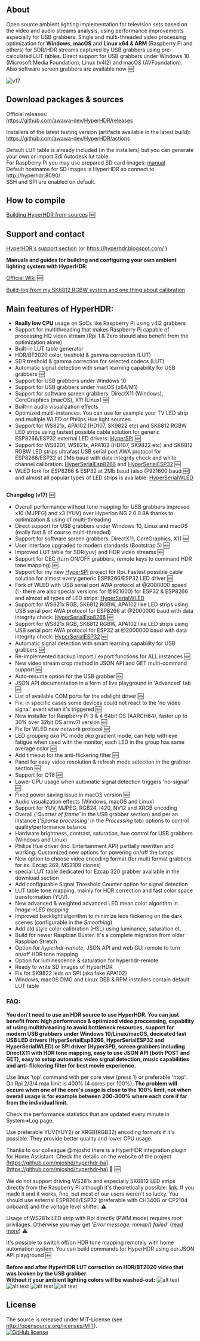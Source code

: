 ## About 

Open source ambient lighting implementation for television sets based on the video and audio streams analysis, using performance improvements especially for USB grabbers. Single and multi-threaded video processing optimization for **Windows**, **macOS** and **Linux x64 & ARM** (Raspberry Pi and others) for SDR/HDR streams captured by USB grabbers using pre-calculated LUT tables. Direct support for USB grabbers under Windows 10 (Microsoft Media Foundation), Linux (v4l2) and macOS (AVFoundation). Also software screen grabbers are available now :new:  
  
  ![v17](https://user-images.githubusercontent.com/69086569/131157173-cae41f0e-d5c3-413c-ba6b-041e8bfc0017.png)
  
## Download packages & sources

Official releases: \
https://github.com/awawa-dev/HyperHDR/releases

Installers of the latest testing version (artifacts available in the latest build): \
https://github.com/awawa-dev/HyperHDR/actions

Default LUT table is already included (in the installers) but you can generate your own or import 3dl Autodesk lut table.\
For Raspberry Pi you may use prepared SD card images: [manual](https://hyperhdr.blogspot.com/2020/11/hyperhdr-prepare-for-building-buying_17.html)\
Default hostname for SD images is HyperHDR so connect to http://hyperhdr:8090/ \
SSH and SPI are enabled on default.

## How to compile

[Building HyperHDR from sources](https://github.com/awawa-dev/HyperHDR/wiki/Compiling-HyperHDR) :new:
  
## Support and contact

[HyperHDR's support section](https://github.com/awawa-dev/HyperHDR/discussions) (or https://hyperhdr.blogspot.com/ )

**Manuals and guides for building and configuring your own ambient lighting system with HyperHDR:**

[Official Wiki](https://github.com/awawa-dev/HyperHDR/wiki) :new:  
  
[Build-log from my SK6812 RGBW system and one thing about calibration](https://hyperhdr.blogspot.com/2020/12/my-build-log-using-sk6812-rgbw-led.html)
  
## Main features of HyperHDR:

* **Really low CPU** usage on SoCs like Raspberry Pi using v4l2 grabbers
* Support for multithreading that makes Raspberry Pi capable of processing HQ video stream (Rpi 1 & Zero should also benefit from the optimization alone)
* Built-in LUT table generator
* HDR/BT2020 color, treshold & gamma correction (LUT)
* SDR treshold & gamma correction for selected codecs (LUT)
* Automatic signal detection with smart learning capability for USB grabbers :new:
* Support for USB grabbers under Windows 10
* Support for USB grabbers under macOS (x64/M1)
* Support for software screen grabbers: DirectX11 (Windows), CoreGraphics (macOS), X11 (Linux) :new:
* Built-in audio visualization effects
* Optimized multi-instances. You can use for example your TV LED strip and multiple WLED or Philips Hue light sources.
* Support for WS821x, APA102 (HD107, SK9822 etc) and SK6812 RGBW LED strips using fastest possible cable solution for generic ESP8266/ESP32 external LED drivers: [HyperSPI](https://github.com/awawa-dev/HyperSPI) :new:
* Support for WS8201, WS821x, APA102 (HD107, SK9822 etc) and SK6812 RGBW LED strips ultrafast USB serial port AWA protocol for ESP8266/ESP32 at 2Mb baud with data integrity check and white channel calibration: [HyperSerialEsp8266](https://github.com/awawa-dev/HyperSerialEsp8266) and [HyperSerialESP32](https://github.com/awawa-dev/HyperSerialESP32) :new:
* WLED fork for ESP8266 & ESP32 at 2Mb baud (also @921600 baud :new:) and almost all popular types of LED strips is available: [HyperSerialWLED](https://github.com/awawa-dev/HyperSerialWLED)

##

**Changelog (v17)** :new:
- Overall performance without tone mapping for USB grabbers improved x10 (MJPEG) and x3 (YUV) over Hyperion NG 2.0.0.8A thanks to optimization & using of multi-threading
- Direct support for USB grabbers under Windows 10, Linux and macOS (really fast & of course multi-threaded)
- Support for software screen grabbers: DirectX11, CoreGraphics, X11 :new:
- User interface upgraded to modern standards (Bootstrap 5) :new:
- Improved LUT table for SDR(yuv) and HDR video streams :new:
- Support for CEC (turn ON/OFF grabbers, remote keys to command HDR tone mapping)  :new:
- Support for my new [HyperSPI](https://github.com/awawa-dev/HyperSPI) project for Rpi. Fastest possible cable solution for almost every generic ESP8266/ESP32 LED driver :new:
- Fork of WLED with USB serial port AWA protocol at @2000000 speed (:sparkles: there are also special versions for @921600) for ESP32 & ESP8266 and almost all types of LED strips: [HyperSerialWLED](https://github.com/awawa-dev/HyperSerialWLED)
- Support for WS821x RGB, SK6812 RGBW, APA102 like LED strips using USB serial port AWA protocol for ESP8266 at @2000000 baud with data integrity check: [HyperSerialEsp8266](https://github.com/awawa-dev/HyperSerialEsp8266) :new:
- Support for WS821x RGB, SK6812 RGBW, APA102 like LED strips using USB serial port AWA protocol for ESP32 at @2000000 baud with data integrity check: [HyperSerialESP32](https://github.com/awawa-dev/HyperSerialESP32) :new:
- Automatic signal detection with smart learning capability for USB grabbers :new:
- Re-implemented backup import / export functions for ALL instances :new:
- New video stream crop method in JSON API and GET multi-command support :new:
- Auto-resume option for the USB grabber :new:
- JSON API documentation in a form of live playground in 'Advanced' tab :new:
- List of available COM ports for the adalight driver :new:
- Fix: in specific cases some devices could not react to the 'no video signal' event when it's triggered :new:
- New installer for Raspberry Pi 3 & 4 64bit OS (AARCH64), faster up to 30% over 32bit OS armv7l version :new:
- Fix for WLED new network protocol :new:
- LED grouping *aka* PC mode *aka* gradient mode, can help with eye fatigue when used with the monitor, each LED in the group has same average color :new:
- Add timeout for the anti-flickering filter :new:
- Panel for easy video resolution & refresh mode selection in the grabber section :new:
- Support for QT6 :new:
- Lower CPU usage when automatic signal detection triggers 'no-signal' :new:
- Fixed power saving issue in macOS version :new:
- Audio visualization effects (Windows, macOS and Linux)
- Support for YUV, MJPEG, RGB24, I420, NV12 and XRGB encoding
- Overall (_'Quarter of frame'_ in the USB grabber section) and per an instance (_'Sparse processing'_ in the _Processing_ tab) options to control quality/performance balance.
- Hardware brightness, contrast, saturation, hue control for USB grabbers (Windows and Linux)
- Philips Hue driver (inc. Entertainment API) partially rewritten and working. Customized new options for powering on/off the lamps
- New option to choose video encoding format (for multi format grabbers for ex. Ezcap 269, MS2109 clones)
- special LUT table dedicated for Ezcap 320 grabber available in the download section
- Add configurable Signal Threshold Counter option for signal detection
- LUT table tone mapping, mainly for HDR correction and fast color space transformation (YUV).
- New advanced & weighted advanced LED mean color algorithm in _Image&#8594;LED mapping_
- Improved backlight algorithm to minimize leds flickering on the dark scenes (configurable in the _Smoothing_)
- Add old style color calibration (HSL) using luminance, saturation et.
- Build for newer Raspbian Buster. It's a complete migration from older Raspbian Stretch
- Option for _hyperhdr-remote_, JSON API and web GUI remote to turn on/off HDR tone mapping
- Option for luminescence & saturation for hyperhdr-remote
- Ready to write SD images of HyperHDR
- Fix for SK9822 leds on SPI (aka fake APA102)
- Windows, macOS DMG and Linux DEB & RPM installers contain default LUT table

### FAQ:

**You don't need to use an HDR source to use HyperHDR. You can just benefit from: high performance & optimized video proccessing, capability of using multithreading to avoid bottleneck resources, support for modern USB grabbers under Windows 10/Linux/macOS, decicated fast USB LED drivers (HyperSerialEsp8266, HyperSerialESP32 and HyperSerialWLED) or SPI driver (HyperSPI), screen grabbers including DirectX11 with HDR tone mapping, easy to use JSON API (both POST and GET), easy to setup automatic video signal detection, music capabilities and anti-flickering filter for best movie experience.**

Use linux 'top' command with per core view (press 1) or preferable 'htop'. On Rpi 2/3/4 max limit is 400% (4 cores per 100%). **The problem will occure when one of the core's usage is close to the 100% limit, not when overall usage is for example between 200-300% where each core if far from the individual limit.**

Check the performance statistics that are updated every minute in System➔Log page.

Use preferable YUV(YUY2) or XRGB(RGB32) encoding formats if it's possible. They provide better quality and lower CPU usage.  

Thanks to our colleague @mjoshd there is a HyperHDR integration plugin for Home Assistant. Check the details on the website of the project [https://github.com/mjoshd/hyperhdr-ha](https://github.com/mjoshd/hyperhdr-ha) 🚀 🆕    
  
We do not support driving WS281x and especially SK6812 LED strips directly from the Raspberry Pi although it's theoretically possible: [link](https://github.com/awawa-dev/HyperHDR/discussions/111). If you made it and it works, fine, but most of our users weren't so lucky. You should use external ESP8266/ESP32 (preferable with CH340G or CP2104 onboard) and the voltage level shifter. :warning:  

Usage of WS281x LED strip with Rpi directly (PWM mode) requires _root_ privilages. Otherwise you may get _'Error message: mmap() failed'_ ([read more](https://github.com/awawa-dev/HyperHDR/issues/52)) :warning:

It's possible to switch off/on HDR tone mapping remotely with home automation system. You can build commands for HyperHDR using our JSON API playground :new:
  
  
**Before and after HyperHDR LUT correction on HDR/BT2020 video that was broken by the USB grabber.\
Without it your ambient lighting colors will be washed-out:**
![alt text](https://i.postimg.cc/VsbZrGBx/cfinal.jpg)
![alt text](https://i.postimg.cc/sXbnH7yH/afinal.jpg)
![alt text](https://i.postimg.cc/zDnSY9kG/dfinal.jpg)
![alt text](https://i.postimg.cc/nr73yrhF/bfinal.jpg)

## License
  
The source is released under MIT-License (see http://opensource.org/licenses/MIT).  
[![GitHub license](https://img.shields.io/badge/License-MIT-yellow.svg)](https://raw.githubusercontent.com/awawa-dev/HyperHDR/master/LICENSE)
